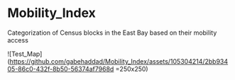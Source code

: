 # Mobility_Index
Categorization of Census blocks in the East Bay based on their mobility access

![Test_Map](https://github.com/gabehaddad/Mobility_Index/assets/105304214/2bb93405-86c0-432f-8b50-56374af7968d =250x250)

